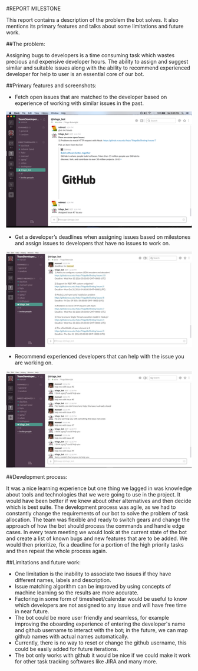 #REPORT MILESTONE

This report contains a description of the problem the bot solves. It also mentions its primary features and talks about some limitations and future work. 

##The problem:

Assigning bugs to developers is a time consuming task which wastes precious and expensive developer hours. The ability to assign and suggest similar and suitable issues along with the ability to recommend experienced developer for help to user is an essential core of our bot. 


##Primary features and screenshots:

- Fetch open issues that are matched to the developer based on experience of working with similar issues in the past.

 <img src="../images/givemeissues.png"/>
 
- Get a developer’s deadlines when assigning issues based on milestones and assign issues to developers that have no issues to work on. 

 <img src="../images/deadlinesFor_useCase2.png"/>

- Recommend experienced developers that can help with the issue you are working on.

 <img src="../images/helpIssues_useCase3.png"/>

##Development process:

It was a nice learning experience but one thing we lagged in was knowledge about tools and technologies that we were going 
to use in the project. It would have been better if we knew about other alternatives and then decide which is best suite. 
The development process was agile, as we had to constantly change the requirements of our bot to solve the problem of task 
allocation. The team was flexible and ready to switch gears and change the approach of how the bot should process the 
commands and handle edge cases. In every team meeting we would look at the current state of the bot and create a list of 
known bugs and new features that are to be added. We would then prioritize, fix a deadline for a portion of the high 
priority tasks and then repeat the whole process again.

##Limitations and future work:

- One limitation is the inability to associate two issues if they have different names, labels and description. 
- Issue matching algorithm can be improved by using concepts of machine learning so the results are more accurate.
- Factoring in some form of timesheet/calendar would be useful to know which developers are not assigned to any issue and will have free time in near future.
- The bot could be more user friendly and seamless, for example improving the oboarding experience of entering the developer's name and github username to interact with the bot; in the future, we can map github names with actual names automatically. 
- Currently, there is no way to reset or change the github username, this could be easily added for future iterations.
- The bot only works with github it would be nice if we could make it work for other task tracking softwares like JIRA and many more.
